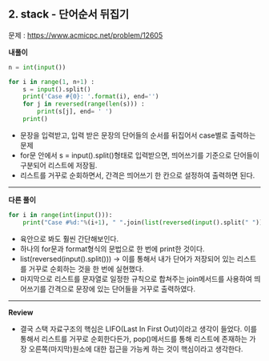 ## 2. stack - 단어순서 뒤집기

문제 : https://www.acmicpc.net/problem/12605

**내풀이**
```python
n = int(input())

for i in range(1, n+1) :
    s = input().split()
    print('Case #{0}: '.format(i), end='')
    for j in reversed(range(len(s))) :
        print(s[j], end= ' ')
    print()
```

- 문장을 입력받고, 입력 받은 문장의 단어들의 순서를 뒤집어서 case별로 출력하는 문제
- for문 안에서 s = input().split()형태로 입력받으면, 띄어쓰기를 기준으로 단어들이 구분되어 리스트에 저장됨.
- 리스트를 거꾸로 순회하면서, 간격은 띄어쓰기 한 칸으로 설정하여 출력하면 된다.
***

**다른 풀이**
```python
for i in range(int(input())):
    print("Case #%d:"%(i+1), " ".join(list(reversed(input().split(" ")))))
```

- 육안으로 봐도 훨씬 간단해보인다.
- 하나의 for문과 format형식의 문법으로 한 번에 print한 것이다.
- list(reversed(input().split())) -> 이를 통해서 내가 단어가 저장되어 있는 리스트를 거꾸로 순회하는 것을 한 번에 실현했다.
- 마지막으로 리스트를 문자열로 일정한 규칙으로 합쳐주는 join메서드를 사용하여 띄어쓰기를 간격으로 문장에 있는 단어들을 거꾸로 출력하였다.
***
**Review**
- 결국 스택 자료구조의 핵심은 LIFO(Last In First Out)이라고 생각이 들었다. 이를 통해서 리스트를 거꾸로 순회한다든가, pop()메서드를 통해 리스트에 존재하는 가장 오른쪽(마지막)원소에 대한 접근을 가능케 하는 것이 핵심이라고 생각한다.
    
